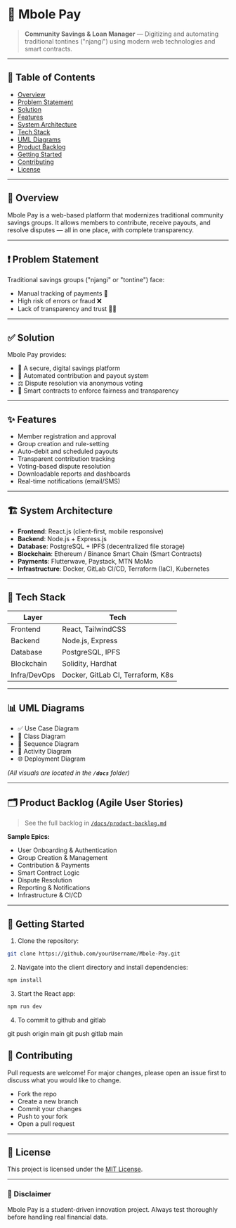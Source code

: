 # 💸 Mbole Pay

> **Community Savings & Loan Manager** — Digitizing and automating traditional tontines ("njangi") using modern web technologies and smart contracts.

---

## 📌 Table of Contents

- [Overview](#overview)
- [Problem Statement](#problem-statement)
- [Solution](#solution)
- [Features](#features)
- [System Architecture](#system-architecture)
- [Tech Stack](#tech-stack)
- [UML Diagrams](#uml-diagrams)
- [Product Backlog](#product-backlog)
- [Getting Started](#getting-started)
- [Contributing](#contributing)
- [License](#license)

---

## 🧠 Overview

Mbole Pay is a web-based platform that modernizes traditional community savings groups. It allows members to contribute, receive payouts, and resolve disputes — all in one place, with complete transparency.

---

## ❗ Problem Statement

Traditional savings groups ("njangi" or "tontine") face:

- Manual tracking of payments 📝
- High risk of errors or fraud ❌
- Lack of transparency and trust 🤷‍♂️

---

## ✅ Solution

Mbole Pay provides:

- 📲 A secure, digital savings platform
- 🤖 Automated contribution and payout system
- ⚖️ Dispute resolution via anonymous voting
- 🔐 Smart contracts to enforce fairness and transparency

---

## ✨ Features

- Member registration and approval
- Group creation and rule-setting
- Auto-debit and scheduled payouts
- Transparent contribution tracking
- Voting-based dispute resolution
- Downloadable reports and dashboards
- Real-time notifications (email/SMS)

---

## 🏗 System Architecture

- **Frontend**: React.js (client-first, mobile responsive)
- **Backend**: Node.js + Express.js
- **Database**: PostgreSQL + IPFS (decentralized file storage)
- **Blockchain**: Ethereum / Binance Smart Chain (Smart Contracts)
- **Payments**: Flutterwave, Paystack, MTN MoMo
- **Infrastructure**: Docker, GitLab CI/CD, Terraform (IaC), Kubernetes

---

## 🧰 Tech Stack

| Layer        | Tech                              |
| ------------ | --------------------------------- |
| Frontend     | React, TailwindCSS                |
| Backend      | Node.js, Express                  |
| Database     | PostgreSQL, IPFS                  |
| Blockchain   | Solidity, Hardhat                 |
| Infra/DevOps | Docker, GitLab CI, Terraform, K8s |

---

## 📊 UML Diagrams

- ✅ Use Case Diagram
- 🧱 Class Diagram
- 🔁 Sequence Diagram
- 🔄 Activity Diagram
- 🌐 Deployment Diagram

*(All visuals are located in the **`/docs`** folder)*

---

## 🗂 Product Backlog (Agile User Stories)

> See the full backlog in [`/docs/product-backlog.md`](./docs/product-backlog.md)

**Sample Epics:**

- User Onboarding & Authentication
- Group Creation & Management
- Contribution & Payments
- Smart Contract Logic
- Dispute Resolution
- Reporting & Notifications
- Infrastructure & CI/CD

---

## 🚀 Getting Started

1. Clone the repository:

```bash
git clone https://github.com/yourUsername/Mbole-Pay.git
```

2. Navigate into the client directory and install dependencies:

```bash
npm install
```

3. Start the React app:

```bash
npm run dev
```

4. To commit to github and gitlab 

git push origin main
git push gitlab main

## 🤝 Contributing

Pull requests are welcome! For major changes, please open an issue first to discuss what you would like to change.

- Fork the repo
- Create a new branch
- Commit your changes
- Push to your fork
- Open a pull request

---

## 📜 License

This project is licensed under the [MIT License](./LICENSE).

---

### 🚨 Disclaimer

Mbole Pay is a student-driven innovation project. Always test thoroughly before handling real financial data.
